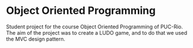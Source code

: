 # Object Oriented Programming

Student project for the course Object Oriented Programming of PUC-Rio.
The aim of the project was to create a LUDO game, and to do that we used the MVC design pattern.
